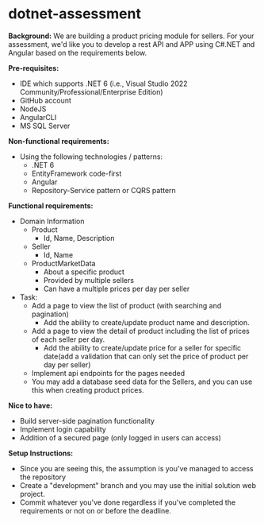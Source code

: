 # dotnet-assessment

**Background:**
We are building a product pricing module for sellers.
For your assessment, we'd like you to develop a rest API and APP using C#.NET and Angular based on the requirements below.

**Pre-requisites:**
- IDE which supports .NET 6  (i.e., Visual Studio 2022 Community/Professional/Enterprise Edition)
- GitHub account
- NodeJS
- AngularCLI
- MS SQL Server

**Non-functional requirements:**
- Using the following technologies / patterns:
  - .NET 6
  - EntityFramework code-first
  - Angular
  - Repository-Service pattern or CQRS pattern
  
**Functional requirements:**
- Domain Information
  - Product
    - Id, Name, Description
  - Seller
    - Id, Name
  - ProductMarketData
    - About a specific product
    - Provided by multiple sellers
    - Can have a multiple prices per day per seller
- Task:
  - Add a page to view the list of product (with searching and pagination)
    - Add the ability to create/update product name and description.
  - Add a page to view the detail of product including the list of prices of each seller per day.
    - Add the ability to create/update price for a seller for specific date(add a validation that can only set the price of product per day per seller)
  - Implement api endpoints for the pages needed
  - You may add a database seed data for the Sellers, and you can use this when creating product prices.

**Nice to have:**
- Build server-side pagination functionality
- Implement login capability
- Addition of a secured page (only logged in users can access)

**Setup Instructions:**
- Since you are seeing this, the assumption is you've managed to access the repository
- Create a "development" branch and you may use the initial solution web project.
- Commit whatever you've done regardless if you've completed the requirements or not on or before the deadline.

